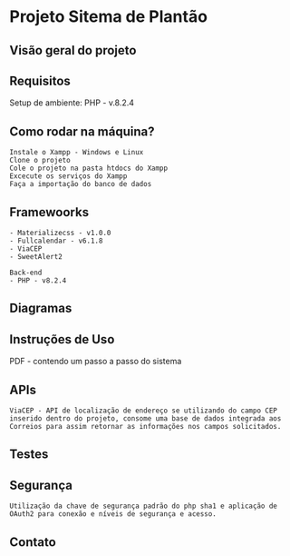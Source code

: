 # Projeto Sitema de Plantão

## Visão geral do projeto

## Requisitos
Setup de ambiente:
    PHP - v.8.2.4

## Como rodar na máquina?
    Instale o Xampp - Windows e Linux
    Clone o projeto
    Cole o projeto na pasta htdocs do Xampp
    Excecute os serviços do Xampp
    Faça a importação do banco de dados

## Framewoorks
    - Materializecss - v1.0.0
    - Fullcalendar - v6.1.8
    - ViaCEP
    - SweetAlert2

    Back-end
    - PHP - v8.2.4

## Diagramas

## Instruções de Uso
PDF - contendo um passo a passo do sistema

## APIs
    ViaCEP - API de localização de endereço se utilizando do campo CEP inserido dentro do projeto, consome uma base de dados integrada aos Correios para assim retornar as informações nos campos solicitados.

## Testes

## Segurança
    Utilização da chave de segurança padrão do php sha1 e aplicação de OAuth2 para conexão e níveis de segurança e acesso.

## Contato
